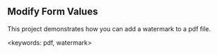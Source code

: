 ## Modify Form Values ##

This project demonstrates how you can add a watermark to a pdf file.

<keywords: pdf, watermark>